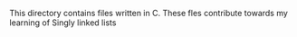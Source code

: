 This directory contains files written in C.
These fles contribute towards my learning of Singly linked lists

